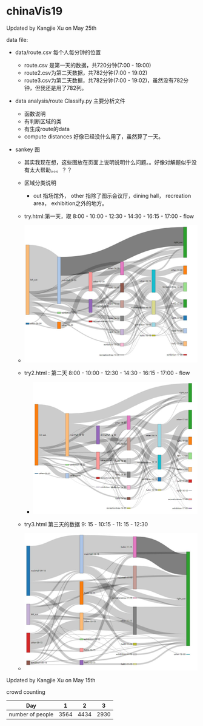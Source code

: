 # chinaVis19

Updated by Kangjie Xu on May 25th

data file:

* data/route.csv 每个人每分钟的位置

  * route.csv 是第一天的数据，共720分钟(7:00 - 19:00)
  * route2.csv为第二天数据，共782分钟(7:00 - 19:02)
  * route3.csv为第二天数据，共782分钟(7:00 - 19:02)，虽然没有782分钟，但我还是用了782列。

* data analysis/route Classify.py 主要分析文件

  * 函数说明
  * 有判断区域的类
  * 有生成route的data
  * compute distances 好像已经没什么用了，虽然算了一天。

* sankey 图

  * 其实我现在想，这些图放在页面上说明说明什么问题。。好像对解题似乎没有太大帮助。。。？？
  * 区域分类说明
    * out 指场馆外， other 指除了图示会议厅，dining hall， recreation area， exhibition之外的地方。
  * try.html:第一天，取 8:00 - 10:00 - 12:30 - 14:30 - 16:15 - 17:00 - flow
  * ![day1Sankey](sankey_try/day1Sankey.JPG)

  * try2.html : 第二天  8:00 - 10:00 - 12:30 - 14:30 - 16:15 - 17:00 - flow
    * ![day2Sankey](sankey_try/day2Sankey.JPG)
  * try3.html 第三天的数据  9: 15  - 10:15 - 11: 15 - 12:30
  * ![day3Sankey](sankey_try/day3Sankey.JPG)

Updated by Kangjie Xu on May 15th

crowd counting

| Day              | 1    | 2    | 3    |
| ---------------- | ---- | ---- | ---- |
| number of people | 3564 | 4434 | 2930 |

